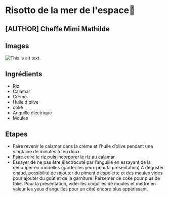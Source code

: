 # Risotto de la mer de l'espace🦑
## [AUTHOR] Cheffe Mimi Mathilde
## Images
![This is alt text.](https://www.yumelise.fr/wp-content/uploads/2020/11/risotto-citron-ciboulette.jpg "risotto")
## Ingrédients
* Riz
* Calamar
* Crème
* Huile d'olive
* coke
* Anguille électrique
* Moules
## Etapes
* Faire revenir le calamar dans la crème et l’huile d’olive pendant une vingtaine de minutes à feu doux 
* Faire cuire le riz puis incorporer le riz au calamar.
* Essayer de ne pas être électrocuté par l’anguille en essayant de la découper en rondelles (garder les yeux pour la présentation)
A déguster chaud, possibilité de rajouter du piment d’espelette et des moules vides pour ajouter du goût et de la garniture. Parsemer de coke pour plus de folie.
Pour la présentation, vider les coquilles de moules et mettre en valeur les yeux d’anguilles pour un côté encore plus appétissant.

